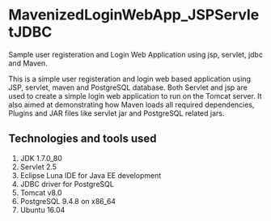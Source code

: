 # MavenizedLoginWebApp_JSPServletJDBC
Sample user registeration and Login Web Application using jsp, servlet, jdbc and Maven.


This is a simple user registeration and login web based application using JSP, servlet, maven and PostgreSQL database. Both Servlet and jsp are used to create a simple login web application to run on the Tomcat server. It also aimed at demonstrating how Maven loads all required dependencies, Plugins and JAR files like servlet jar and PostgreSQL related jars.

Technologies and tools used
---------------------------

1. JDK 1.7.0_80
2. Servlet 2.5
3. Eclipse Luna IDE for Java EE development
4. JDBC driver for PostgreSQL
5. Tomcat v8.0
6. PostgreSQL 9.4.8 on x86_64
7. Ubuntu 16.04
